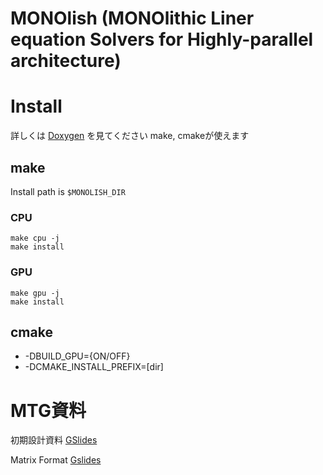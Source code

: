 # MONOlish (MONOlithic Liner equation Solvers for Highly-parallel architecture)

# Install
詳しくは [Doxygen](https://ricos.pages.ritc.jp/monolish/) を見てください
make, cmakeが使えます

## make
Install path is `$MONOLISH_DIR` 

### CPU
```
make cpu -j
make install
```

### GPU
```
make gpu -j
make install
```

## cmake

- -DBUILD\_GPU={ON/OFF}
- -DCMAKE\_INSTALL\_PREFIX=[dir]

# MTG資料
初期設計資料 [GSlides](https://docs.google.com/presentation/d/16JvP7bTtxmfMP9hqflB7FVDrxueYxYa5U2PT-SkqB20/edit?usp=sharing)

Matrix Format [Gslides](https://docs.google.com/presentation/d/1wqyw9CmlHar84WxTgnoULn0_ZHZ7IxkUnLa_HkIwVQo/edit?usp=sharing)
